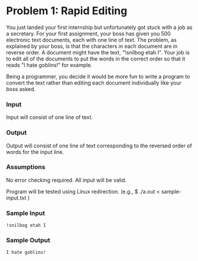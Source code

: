 # Problem 1: Rapid Editing

You just landed your first internship but unfortunately got stuck with a job as a secretary. For your first assignment, your boss has given you 500 electronic text documents, each with one line of text. The problem, as explained by your boss, is that the characters in each document are in reverse order. A document might have the text, "!snilbog etah I". Your job is to edit all of the documents to put the words in the correct order so that it reads "I hate goblins!" for example.

Being a programmer, you decide it would be more fun to write a program to convert the text rather than editing each document individually like your boss asked.

### Input 
Input will consist of one line of text.

### Output
Output will consist of one line of text corresponding to the reversed order of words for the input line.

### Assumptions
No error checking required. All input will be valid.

Program will be tested using Linux redirection. (e.g., $ ./a.out < sample-input.txt )

### Sample Input
```
!snilbog etah I
```
### Sample Output

```
I hate goblins!
```
